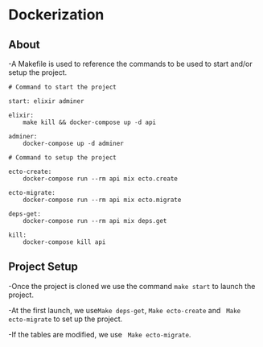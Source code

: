 # Dockerization

## About

-A Makefile is used to reference the commands to be used to start and/or setup the project.
```
# Command to start the project

start: elixir adminer

elixir:
	make kill && docker-compose up -d api

adminer:
	docker-compose up -d adminer

# Command to setup the project

ecto-create:
	docker-compose run --rm api mix ecto.create

ecto-migrate:
	docker-compose run --rm api mix ecto.migrate

deps-get:
	docker-compose run --rm api mix deps.get

kill:
	docker-compose kill api

```

## Project Setup

-Once the project is cloned we use the command ```make start``` to launch the project.

-At the first launch, we use```Make deps-get```, ```Make ecto-create``` and ``` Make ecto-migrate``` 
to set up the project.

-If the tables are modified, we use ``` Make ecto-migrate```.

